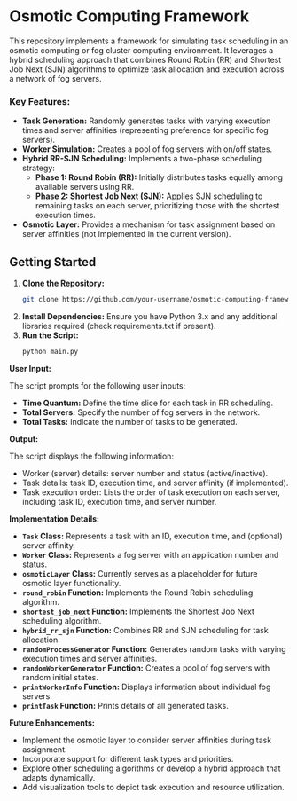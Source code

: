 # Osmotic Computing Framework

This repository implements a framework for simulating task scheduling in an osmotic computing or fog cluster computing environment. It leverages a hybrid scheduling approach that combines Round Robin (RR) and Shortest Job Next (SJN) algorithms to optimize task allocation and execution across a network of fog servers.

### Key Features:

- **Task Generation:** Randomly generates tasks with varying execution times and server affinities (representing preference for specific fog servers).
- **Worker Simulation:** Creates a pool of fog servers with on/off states.
- **Hybrid RR-SJN Scheduling:** Implements a two-phase scheduling strategy:
    - **Phase 1: Round Robin (RR):** Initially distributes tasks equally among available servers using RR.
    - **Phase 2: Shortest Job Next (SJN):** Applies SJN scheduling to remaining tasks on each server, prioritizing those with the shortest execution times.
- **Osmotic Layer:** Provides a mechanism for task assignment based on server affinities (not implemented in the current version).

## Getting Started

1. **Clone the Repository:**
   ```bash
   git clone https://github.com/your-username/osmotic-computing-framework.git
   ```
2. **Install Dependencies:**
   Ensure you have Python 3.x and any additional libraries required (check requirements.txt if present).
3. **Run the Script:**
   ```bash
   python main.py
   ```

**User Input:**

The script prompts for the following user inputs:

- **Time Quantum:** Define the time slice for each task in RR scheduling.
- **Total Servers:** Specify the number of fog servers in the network.
- **Total Tasks:** Indicate the number of tasks to be generated.

**Output:**

The script displays the following information:

- Worker (server) details: server number and status (active/inactive).
- Task details: task ID, execution time, and server affinity (if implemented).
- Task execution order: Lists the order of task execution on each server, including task ID, execution time, and server number.

**Implementation Details:**

- **`Task` Class:** Represents a task with an ID, execution time, and (optional) server affinity.
- **`Worker` Class:** Represents a fog server with an application number and status.
- **`osmoticLayer` Class:** Currently serves as a placeholder for future osmotic layer functionality.
- **`round_robin` Function:** Implements the Round Robin scheduling algorithm.
- **`shortest_job_next` Function:** Implements the Shortest Job Next scheduling algorithm.
- **`hybrid_rr_sjn` Function:** Combines RR and SJN scheduling for task allocation.
- **`randomProcessGenerator` Function:** Generates random tasks with varying execution times and server affinities.
- **`randomWorkerGenerator` Function:** Creates a pool of fog servers with random initial states.
- **`printWorkerInfo` Function:** Displays information about individual fog servers.
- **`printTask` Function:** Prints details of all generated tasks.

**Future Enhancements:**

- Implement the osmotic layer to consider server affinities during task assignment.
- Incorporate support for different task types and priorities.
- Explore other scheduling algorithms or develop a hybrid approach that adapts dynamically.
- Add visualization tools to depict task execution and resource utilization.
